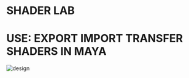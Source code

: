 # SHADER LAB
# USE: EXPORT IMPORT TRANSFER SHADERS IN MAYA

![design](https://github.com/jayanthzarco/Shader_Lab/assets/126959745/83af55b3-9e1e-47bf-aaa3-586988f83a41)
